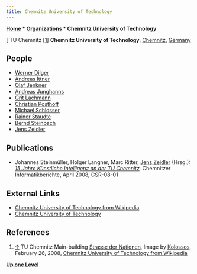 ```yaml
---
title: Chemnitz University of Technology
---
```

**[Home](Home "Home") * [Organizations](Organizations "Organizations") * Chemnitz University of Technology**

\[ TU Chemnitz <a id="cite-note-1" href="#cite-ref-1">[1]</a>
**Chemnitz University of Technology**, [Chemnitz](https://en.wikipedia.org/wiki/Chemnitz), [Germany](https://en.wikipedia.org/wiki/Germany)

## People

- [Werner Dilger](https://de.wikipedia.org/wiki/Werner_Dilger)
- [Andreas Ittner](http://www.andreas-ittner.de/prof-dr-andreas-ittner.html)
- [Olaf Jenkner](Olaf_Jenkner "Olaf Jenkner")
- [Andreas Junghanns](Andreas_Junghanns "Andreas Junghanns")
- [Grit Lachmann](Grit_Lachmann "Grit Lachmann")
- [Christian Posthoff](Christian_Posthoff "Christian Posthoff")
- [Michael Schlosser](Michael_Schlosser "Michael Schlosser")
- [Rainer Staudte](Rainer_Staudte "Rainer Staudte")
- [Bernd Steinbach](Bernd_Steinbach "Bernd Steinbach")
- [Jens Zeidler](Jens_Zeidler "Jens Zeidler")

## Publications

- Johannes Steinmüller, Holger Langner, Marc Ritter, [Jens Zeidler](Jens_Zeidler "Jens Zeidler") (Hrsg.): *[15 Jahre Künstliche Intelligenz an der TU Chemnitz](http://www.qucosa.de/recherche/frontdoor/?tx_slubopus4frontend%5bid%5d=urn:nbn:de:bsz:ch1-200800898).* Chemnitzer Informatikberichte, April 2008, CSR-08-01

## External Links

- [Chemnitz University of Technology from Wikipedia](https://en.wikipedia.org/wiki/Chemnitz_University_of_Technology)
- [Chemnitz University of Technology](http://www.tu-chemnitz.de/en/)

## References

1. <a id="cite-ref-1" href="#cite-note-1">↑</a> TU Chemnitz Main-building [Strasse der Nationen](https://de.wikipedia.org/wiki/Stra%C3%9Fe_der_Nationen), Image by [Kolossos](https://commons.wikimedia.org/wiki/User:Kolossos), February 26, 2008, [Chemnitz University of Technology from Wikipedia](https://en.wikipedia.org/wiki/Chemnitz_University_of_Technology)

**[Up one Level](Organizations "Organizations")**

